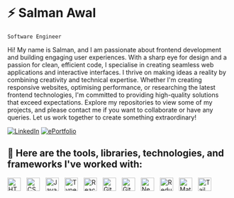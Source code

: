 # :zap: Salman Awal

`Software Engineer`

Hi! My name is Salman, and I am passionate about frontend development and building engaging user experiences. With a sharp eye for design and a passion for clean, efficient code, I specialise in creating seamless web applications and interactive interfaces. I thrive on making ideas a reality by combining creativity and technical expertise. Whether I'm creating responsive websites, optimising performance, or researching the latest frontend technologies, I'm committed to providing high-quality solutions that exceed expectations. Explore my repositories to view some of my projects, and please contact me if you want to collaborate or have any queries. Let us work together to create something extraordinary!

[![LinkedIn](https://img.shields.io/badge/LinkedIn-0077B5?style=for-the-badge&logo=linkedin&logoColor=white)](https://www.linkedin.com/in/salman-awal/)
[![ePortfolio](https://img.shields.io/badge/ePortfolio-red?style=for-the-badge&logo=google-chrome&logoColor=white)](https://www.salmanawal.com/)


## :hammer: Here are the tools, libraries, technologies, and frameworks I've worked with:
<img align="left" alt="HTML" width="30px" style="padding-right:10px;" src="https://cdn.jsdelivr.net/gh/devicons/devicon/icons/html5/html5-plain.svg" />
<img align="left" alt="CSS" width="30px" style="padding-right:10px;" src="https://cdn.jsdelivr.net/gh/devicons/devicon/icons/css3/css3-plain.svg" />
<img align="left" alt="JavaScript" width="30px" style="padding-right:10px;" src="https://cdn.jsdelivr.net/gh/devicons/devicon/icons/javascript/javascript-plain.svg" />
<img align="left" alt="TypeScript" width="30px" style="padding-right:10px;" src="https://cdn.jsdelivr.net/gh/devicons/devicon/icons/typescript/typescript-plain.svg" />
<img align="left" alt="React" width="30px" style="padding-right:10px;" src="https://cdn.jsdelivr.net/gh/devicons/devicon/icons/react/react-original.svg" />
<img align="left" alt="GitHub" width="30px" style="padding-right:10px;" src="https://cdn.jsdelivr.net/gh/devicons/devicon/icons/github/github-original.svg" />
<img align="left" alt="Git" width="30px" style="padding-right:10px;" src="https://cdn.jsdelivr.net/gh/devicons/devicon/icons/git/git-original.svg" />
<img align="left" alt="Next.js" width="30px" style="padding-right:10px;" src="https://cdn.jsdelivr.net/gh/devicons/devicon/icons/nextjs/nextjs-original.svg" />
<img align="left" alt="Redux" width="30px" style="padding-right:10px;" src="https://cdn.jsdelivr.net/gh/devicons/devicon/icons/redux/redux-original.svg" />
<img align="left" alt="MaterialUI" width="30px" style="padding-right:10px;" src="https://cdn.jsdelivr.net/gh/devicons/devicon/icons/materialui/materialui-plain.svg" />
<img align="left" alt="Tailwind" width="30px" style="padding-right:10px;" src="https://www.vectorlogo.zone/logos/tailwindcss/tailwindcss-icon.svg" />
